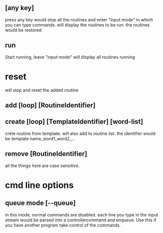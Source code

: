 ## [any key]
press any key would stop all the routines and enter "input mode" in which you can type commands.
will display the routines to be run.
the routines would be restored 

## run
Start running, leave "input mode"
will display all routines running

# reset
will stop and reset the added routine

## add [loop] [RoutineIdentifier] 

## create [loop] [TemplateIdentifier] [word-list] 
crete routine from template. will also add to routine list.
the identifier would be template name_word1_word2_...

## remove  [RoutineIdentifier]

all the things here are case sensitive.

# cmd line options 

## queue mode [--queue]

in this mode, normal commands are disabled. each line you type in the input stream would be parsed into a controllercommand and enqueue.
Use this if you have another program take control of the commands. 
